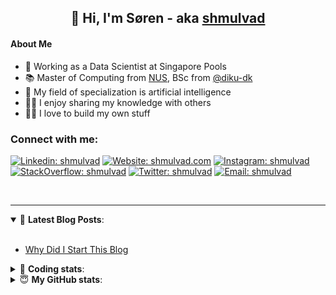 <h2 align="center">
	👋 Hi, I'm Søren - aka <a href="https://shmulvad.com">shmulvad</a>
</h2>

#### About Me
- 🤖 Working as a Data Scientist at Singapore Pools
- 📚 Master of Computing from [NUS], BSc from [@diku-dk]
- 🧠 My field of specialization is artificial intelligence
- 👨‍🏫 I enjoy sharing my knowledge with others
- 👨‍💻 I love to build my own stuff

### Connect with me:

[![Linkedin: shmulvad](https://img.shields.io/badge/shmulvad-blue?style=flat&logo=Linkedin&logoColor=white)][linkedin]
[![Website: shmulvad.com](https://img.shields.io/badge/shmulvad.com-47CCCC?&style=flat&logo=Google-Chrome&logoColor=white)][website]
[![Instagram: shmulvad](https://img.shields.io/badge/-@shmulvad-purple?style=flat&logo=Instagram&logoColor=white)][instagram]
[![StackOverflow: shmulvad](https://img.shields.io/badge/shmulvad-FE7A16?style=flat&logo=stack-overflow&logoColor=white)][stackOverflow]
[![Twitter: shmulvad](https://img.shields.io/badge/@shmulvad-1ca0f1?style=flat&logo=twitter&logoColor=white)][twitter]
[![Email: shmulvad](https://img.shields.io/badge/shmulvad-D14836?style=flat&logo=gmail&logoColor=white)][mail]

<br />

---

<details open>
 <summary>📕 <b>Latest Blog Posts</b>: </summary>

<br>

<!-- BLOG-POST-LIST:START -->
- [Why Did I Start This Blog](https://shmulvad.com/blog/why-did-start-this-blog)
<!-- BLOG-POST-LIST:END -->

</details>

<!-- --- -->

<details>
 <summary>🤖 <b>Coding stats</b>: </summary>

<br>

NOTE: Doesn't track coding at work or work done in environments such as Jupyter Notebooks.

<!--START_SECTION:waka-->
![Code Time](http://img.shields.io/badge/Code%20Time-2%2C583%20hrs%2056%20mins-blue)

**I'm a Night 🦉** 

```text
🌞 Morning                471 commits         ██░░░░░░░░░░░░░░░░░░░░░░░   08.57 % 
🌆 Daytime                1484 commits        ███████░░░░░░░░░░░░░░░░░░   27.00 % 
🌃 Evening                2158 commits        ██████████░░░░░░░░░░░░░░░   39.26 % 
🌙 Night                  1384 commits        ██████░░░░░░░░░░░░░░░░░░░   25.18 % 
```


📊 **This Week I Spent My Time On** 

```text
💬 Programming Languages: 
Python                   19 hrs 33 mins      ████████████████████░░░░░   80.84 % 
Other                    3 hrs 11 mins       ███░░░░░░░░░░░░░░░░░░░░░░   13.17 % 
Text                     21 mins             ░░░░░░░░░░░░░░░░░░░░░░░░░   01.50 % 
HTML                     21 mins             ░░░░░░░░░░░░░░░░░░░░░░░░░   01.49 % 
YAML                     15 mins             ░░░░░░░░░░░░░░░░░░░░░░░░░   01.10 % 

🔥 Editors: 
VS Code                  20 hrs 41 mins      █████████████████████░░░░   85.55 % 
Zsh                      3 hrs 11 mins       ███░░░░░░░░░░░░░░░░░░░░░░   13.16 % 
Sublime Text             18 mins             ░░░░░░░░░░░░░░░░░░░░░░░░░   01.29 % 

🐱‍💻 Projects: 
km24-core                15 hrs 38 mins      ████████████████░░░░░░░░░   64.63 % 
company-scrapers         2 hrs 43 mins       ███░░░░░░░░░░░░░░░░░░░░░░   11.26 % 
hit-locator              1 hr 55 mins        ██░░░░░░░░░░░░░░░░░░░░░░░   07.96 % 
sitesentinel_manager     1 hr 25 mins        █░░░░░░░░░░░░░░░░░░░░░░░░   05.91 % 
overvaagning-admin       55 mins             █░░░░░░░░░░░░░░░░░░░░░░░░   03.79 % 
```


 Last Updated on 19/06/2024 18:43:44 UTC
<!--END_SECTION:waka-->

</details>

<!-- --- -->

<details>
 <summary>😇 <b>My GitHub stats</b>: </summary>

<br>

<img align="left" alt="shmulvad's Github Stats" src="https://github-readme-stats.vercel.app/api?username=shmulvad&show_icons=true&hide_border=true" />

</details>



[website]: https://shmulvad.com
[twitter]: https://twitter.com/shmulvad
[linkedin]: https://linkedin.com/in/shmulvad
[instagram]: https://instagram.com/shmulvad
[stackOverflow]: https://stackoverflow.com/users/9248793/shmulvad
[mail]: mailto:shmulvad@gmail.com
[@diku-dk]: https://github.com/diku-dk
[github]: https://github.com/shmulvad
[NUS]: https://www.nus.edu.sg